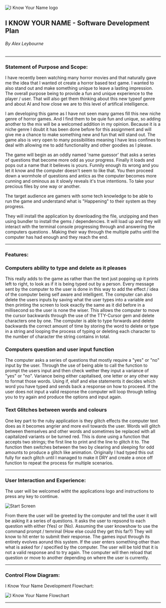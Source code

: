 ﻿![I Know Your Name logo](https://github.com/alexleybourne/I_Know_Your_Name/blob/master/Docs/Alex-Leybourne-IKYN-Logo-Gif.gif)

## I KNOW YOUR NAME - Software Development Plan
###### By Alex Leybourne
----
### Statement of Purpose and Scope:

I have recently been watching many horror movies and that naturally gave me the idea that I wanted ot create a horror based text game. I wanted to also stand out and make something unique to leave a lasting impression. The overall purpose being to provide a fun and unique experience to the player / user. That will also get them thinking about this new typeof genre and about AI and how close we are to this level of artifical intelligence. 

I am developing this game as I have not seen many games fill this new niche genre of horror games. And I find them to be quie fun and unique, so adding another to the mix will be a welcomed addition in my opinion.  Because it is a niche genre I doubt it has been done before for this assignment and will give me a chance to make something new and fun that will stand out. The game also is very open to many possibilities meaning I have less confines to deal with allowing me to add functionality and other goodies as I please.

The game will begin as an oddly named 'name guessor' that asks a series of questions that become more odd as your progress. Finally it loads and pops out a name that it believes is yours. Funnily enough its wrong and you let it know and the computer doesn't seem to like that. You then proceed down a wormhole of questions and antics as the computer becomes more cunning and ominous as it slowly reveals it's true intentions. To take your precious files by one way or another.

The target audience are gamers with some tech knowledge to be able to run the game and understand what is "Happening" to their system as they progress. 

They will install the application by downloading the file, unzipping and then using bundler to install the gems / dependencies. It will load up and they will interact with the terminal console progressing through and answering the computers questions . Making their way through the multiple paths until the computer has had enough and they reach the end.

----
### Features:

### Computers ability to type and delete as it pleases
This really adds to the game as rather than the text just popping up it prints left to right, to look as if it is being typed out by a person. Every message sent by the computer to the user is done in this way to add the effect / idea of the computer being self aware and intelligent. The computer can also delete the users inputs by saving what the user types into a variable and then printing the screen to look exactly the same as it did before in a millisecond so the user is none the wiser. This allows the computer to move the cursor backwards through the use of the TTY-Cursor gem and delete characters one by one. The computer is able to type forwards and delete backwards the correct amount of time by storing the word to delete or type in a string and looping the process of typing or deleting each character to the number of character the string contains in total.

### Computers question and user input function

The computer asks a series of questions that mostly require a "yes" or "no" input by the user. Through the use of being able to call the function to prompt the users input and then check wether they input a variance of "yes" or "no". Variance being either capitalised, one letter or any other way to format those words. Using if, elsif and else statements it decides which word you have typed and sends back a response on how to proceed. If the user does not input a valid response the computer will loop through telling you to try again and produce the options and input again.

### Text Glitches between words and colours

One key part to the ruby application is they glitch effects the computer text does as it becomes angrier and more evil towards the user. Words will glitch between themselves and other words and sometimes be replaced with all capitalized variants or be turned red. This is done using a function that accepts two strings; the first line to print and the line to glitch it to. The function then switches between the two by clearing and sleeping for odd amounts to produce a glitch like animation. Originally I had typed this out fully for each glitch until I managed to make it DRY and create a once off function to repeat the process for multiple scenarios. 

---
### User Interaction and Experience:

The user will be welcomed witht the applications logo and instructions to press any key to continue. 

![Start Screen](https://github.com/alexleybourne/I_Know_Your_Name/blob/master/Docs/Alex-Leybourne-IKYN-Start_Screenshot.png)		

From there the user will be greeted by the computer and tell the user it will be asking it a series of questions. It asks the user to repsond to each question with either (Yes) or (No). Assuming the user knowshow to use the command prompt / temrinal (How else could they get this far?) They will know to hit enter to submit their response. 
The games input through its entirety evolves aorund this system. If the user enters something other than what is asked for / specified by the computer. The user will be told that it is not a valid response and to try again. The computer will then reload that question or move to another depending on where the user is currently.

----
### Control Flow Diagram:

I Know Your Name Development Flowchart:

![I Know Your Name Flowchart](https://github.com/alexleybourne/I_Know_Your_Name/blob/master/Docs/Alex-Leybourne-IKYN-Flowchart-jpg.jpg)

----

